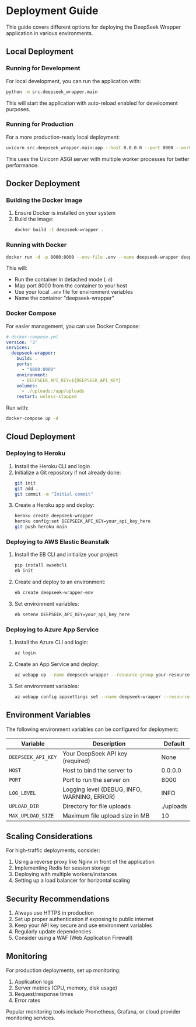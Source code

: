 # Deployment Guide

This guide covers different options for deploying the DeepSeek Wrapper application in various environments.

## Local Deployment

### Running for Development

For local development, you can run the application with:

```bash
python -m src.deepseek_wrapper.main
```

This will start the application with auto-reload enabled for development purposes.

### Running for Production

For a more production-ready local deployment:

```bash
uvicorn src.deepseek_wrapper.main:app --host 0.0.0.0 --port 8000 --workers 4
```

This uses the Uvicorn ASGI server with multiple worker processes for better performance.

## Docker Deployment

### Building the Docker Image

1. Ensure Docker is installed on your system
2. Build the image:
   ```bash
   docker build -t deepseek-wrapper .
   ```

### Running with Docker

```bash
docker run -d -p 8000:8000 --env-file .env --name deepseek-wrapper deepseek-wrapper
```

This will:
- Run the container in detached mode (`-d`)
- Map port 8000 from the container to your host
- Use your local `.env` file for environment variables
- Name the container "deepseek-wrapper"

### Docker Compose

For easier management, you can use Docker Compose:

```yaml
# docker-compose.yml
version: '3'
services:
  deepseek-wrapper:
    build: .
    ports:
      - "8000:8000"
    environment:
      - DEEPSEEK_API_KEY=${DEEPSEEK_API_KEY}
    volumes:
      - ./uploads:/app/uploads
    restart: unless-stopped
```

Run with:
```bash
docker-compose up -d
```

## Cloud Deployment

### Deploying to Heroku

1. Install the Heroku CLI and login
2. Initialize a Git repository if not already done:
   ```bash
   git init
   git add .
   git commit -m "Initial commit"
   ```
3. Create a Heroku app and deploy:
   ```bash
   heroku create deepseek-wrapper
   heroku config:set DEEPSEEK_API_KEY=your_api_key_here
   git push heroku main
   ```

### Deploying to AWS Elastic Beanstalk

1. Install the EB CLI and initialize your project:
   ```bash
   pip install awsebcli
   eb init
   ```
2. Create and deploy to an environment:
   ```bash
   eb create deepseek-wrapper-env
   ```
3. Set environment variables:
   ```bash
   eb setenv DEEPSEEK_API_KEY=your_api_key_here
   ```

### Deploying to Azure App Service

1. Install the Azure CLI and login:
   ```bash
   az login
   ```
2. Create an App Service and deploy:
   ```bash
   az webapp up --name deepseek-wrapper --resource-group your-resource-group --runtime "PYTHON:3.9"
   ```
3. Set environment variables:
   ```bash
   az webapp config appsettings set --name deepseek-wrapper --resource-group your-resource-group --settings DEEPSEEK_API_KEY=your_api_key_here
   ```

## Environment Variables

The following environment variables can be configured for deployment:

| Variable | Description | Default |
|----------|-------------|---------|
| `DEEPSEEK_API_KEY` | Your DeepSeek API key (required) | None |
| `HOST` | Host to bind the server to | 0.0.0.0 |
| `PORT` | Port to run the server on | 8000 |
| `LOG_LEVEL` | Logging level (DEBUG, INFO, WARNING, ERROR) | INFO |
| `UPLOAD_DIR` | Directory for file uploads | ./uploads |
| `MAX_UPLOAD_SIZE` | Maximum file upload size in MB | 10 |

## Scaling Considerations

For high-traffic deployments, consider:

1. Using a reverse proxy like Nginx in front of the application
2. Implementing Redis for session storage
3. Deploying with multiple workers/instances
4. Setting up a load balancer for horizontal scaling

## Security Recommendations

1. Always use HTTPS in production
2. Set up proper authentication if exposing to public internet
3. Keep your API key secure and use environment variables
4. Regularly update dependencies
5. Consider using a WAF (Web Application Firewall)

## Monitoring

For production deployments, set up monitoring:

1. Application logs
2. Server metrics (CPU, memory, disk usage)
3. Request/response times
4. Error rates

Popular monitoring tools include Prometheus, Grafana, or cloud provider monitoring services. 